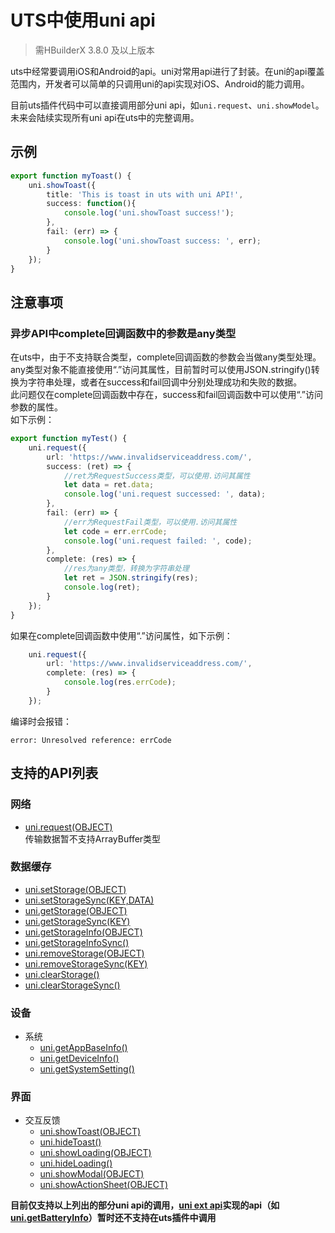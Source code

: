 # UTS中使用uni api  
> 需HBuilderX 3.8.0 及以上版本  

uts中经常要调用iOS和Android的api。uni对常用api进行了封装。在uni的api覆盖范围内，开发者可以简单的只调用uni的api实现对iOS、Android的能力调用。

目前uts插件代码中可以直接调用部分uni api，如`uni.request`、`uni.showModel`。未来会陆续实现所有uni api在uts中的完整调用。

## 示例  
```ts
export function myToast() {
	uni.showToast({
		title: 'This is toast in uts with uni API!',
		success: function(){
			console.log('uni.showToast success!');
		},
		fail: (err) => {
			console.log('uni.showToast success: ', err);
		}
	});
}
```


## 注意事项  
### 异步API中complete回调函数中的参数是any类型  
在uts中，由于不支持联合类型，complete回调函数的参数会当做any类型处理。  
any类型对象不能直接使用“.”访问其属性，目前暂时可以使用JSON.stringify()转换为字符串处理，或者在success和fail回调中分别处理成功和失败的数据。  
此问题仅在complete回调函数中存在，success和fail回调函数中可以使用“.”访问参数的属性。  
如下示例：
```ts
export function myTest() {
	uni.request({
		url: 'https://www.invalidserviceaddress.com/',
		success: (ret) => {
			//ret为RequestSuccess类型，可以使用.访问其属性  
			let data = ret.data;
			console.log('uni.request successed: ', data);
		},
		fail: (err) => {
			//err为RequestFail类型，可以使用.访问其属性  
			let code = err.errCode;
			console.log('uni.request failed: ', code);
		},
		complete: (res) => {
			//res为any类型，转换为字符串处理
			let ret = JSON.stringify(res);
			console.log(ret);
		}
	});
}
```

如果在complete回调函数中使用“.”访问属性，如下示例：  
```ts
	uni.request({
		url: 'https://www.invalidserviceaddress.com/',
		complete: (res) => {
			console.log(res.errCode);
		}
	});

```
编译时会报错：  
```
error: Unresolved reference: errCode‌
```



## 支持的API列表  
### 网络  
- [uni.request(OBJECT)](https://uniapp.dcloud.net.cn/api/request/request.html#request)  
	传输数据暂不支持ArrayBuffer类型  

### 数据缓存  
- [uni.setStorage(OBJECT)](https://uniapp.dcloud.net.cn/api/storage/storage.html#setstorage)  
- [uni.setStorageSync(KEY,DATA)](https://uniapp.dcloud.net.cn/api/storage/storage.html#setstoragesync)  
- [uni.getStorage(OBJECT)](https://uniapp.dcloud.net.cn/api/storage/storage.html#getstorage)  
- [uni.getStorageSync(KEY)](https://uniapp.dcloud.net.cn/api/storage/storage.html#getstoragesync)  
- [uni.getStorageInfo(OBJECT)](https://uniapp.dcloud.net.cn/api/storage/storage.html#getstorageinfo)  
- [uni.getStorageInfoSync()](https://uniapp.dcloud.net.cn/api/storage/storage.html#getstorageinfosync)  
- [uni.removeStorage(OBJECT)](https://uniapp.dcloud.net.cn/api/storage/storage.html#removestorage)  
- [uni.removeStorageSync(KEY)](https://uniapp.dcloud.net.cn/api/storage/storage.html#removestoragesync)  
- [uni.clearStorage()](https://uniapp.dcloud.net.cn/api/storage/storage.html#clearstorage)
- [uni.clearStorageSync()](https://uniapp.dcloud.net.cn/api/storage/storage.html#clearstoragesync)  

### 设备  
- 系统  
	+ [uni.getAppBaseInfo()](https://uniapp.dcloud.net.cn/api/system/getAppBaseInfo.html)  
	+ [uni.getDeviceInfo()](https://uniapp.dcloud.net.cn/api/system/getDeviceInfo.html)  
	+ [uni.getSystemSetting()](https://uniapp.dcloud.net.cn/api/system/getsystemsetting.html)

### 界面  
- 交互反馈  
	+ [uni.showToast(OBJECT)](https://uniapp.dcloud.net.cn/api/ui/prompt.html#showtoast)  
	+ [uni.hideToast()](https://uniapp.dcloud.net.cn/api/ui/prompt.html#hidetoast)  
	+ [uni.showLoading(OBJECT)](https://uniapp.dcloud.net.cn/api/ui/prompt.html#showloading)  
	+ [uni.hideLoading()](https://uniapp.dcloud.net.cn/api/ui/prompt.html#hideloading)  
	+ [uni.showModal(OBJECT)](https://uniapp.dcloud.net.cn/api/ui/prompt.html#showmodal)  
	+ [uni.showActionSheet(OBJECT)](https://uniapp.dcloud.net.cn/api/ui/prompt.html#showactionsheet)  

**目前仅支持以上列出的部分uni api的调用，[uni ext api](https://uniapp.dcloud.net.cn/api/extapi.html)实现的api（如[uni.getBatteryInfo](https://ext.dcloud.net.cn/plugin?id=9295)）暂时还不支持在uts插件中调用**  
